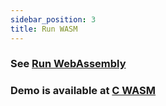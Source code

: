 ```yaml
---
sidebar_position: 3
title: Run WASM
---
```


### See [Run WebAssembly](/run-webassembly)

### Demo is available at [C WASM](pathname:///demos/c/)